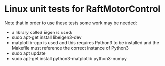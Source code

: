 # Linux unit tests for RaftMotorControl

Note that in order to use these tests some work may be needed:

- a library called Eigen is used:
- sudo apt-get install libeigen3-dev
- matplotlib-cpp is used and this requires Python3 to be installed and the Makefile must reference the correct instance of Python3
- sudo apt update
- sudo apt-get install python3-matplotlib python3-numpy


